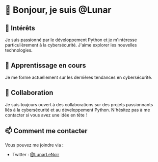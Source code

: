 # 👋 Bonjour, je suis @Lunar

## 👀 Intérêts
Je suis passionné par le développement Python et je m'intéresse particulièrement à la cybersécurité. J'aime explorer les nouvelles technologies.

## 🌱 Apprentissage en cours
Je me forme actuellement sur les dernières tendances en cybersécurité.

## 💞️ Collaboration
Je suis toujours ouvert à des collaborations sur des projets passionnants liés à la cybersécurité et au développement Python. N'hésitez pas à me contacter si vous avez une idée en tête !

## 📫 Comment me contacter
Vous pouvez me joindre via :
- Twitter : [@LunarLeNoir](https://twitter.com/LunarLeNoir) 
